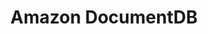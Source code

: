 ---
title: Amazon DocumentDB
description: Udemy
sidebar:
   order: 3
tableOfContents:
  minHeadingLevel: 2
  maxHeadingLevel: 4
---